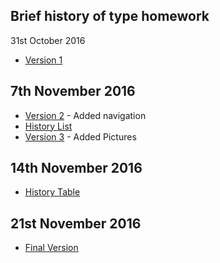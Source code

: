 Brief history of type homework 
------------------------------
31st October 2016
- [Version 1](http://evamariagarcia.github.io/brief-history-of-type/history-of-type.html)

7th November 2016
-----------------
- [Version 2](http://evamariagarcia.github.io/brief-history-of-type/history-of-type2.html) - Added navigation
- [History List](http://evamariagarcia.github.io/brief-history-of-type/history-list.html)
- [Version 3](http://evamariagarcia.github.io/brief-history-of-type/history-of-type3.html) - Added Pictures 

14th November 2016
------------------
- [History Table](http://evamariagarcia.github.io/brief-history-of-type/History-table.html)

21st November 2016
------------------
- [Final Version](http://evamariagarcia.github.io/brief-history-of-type/history-of-type5.html)

